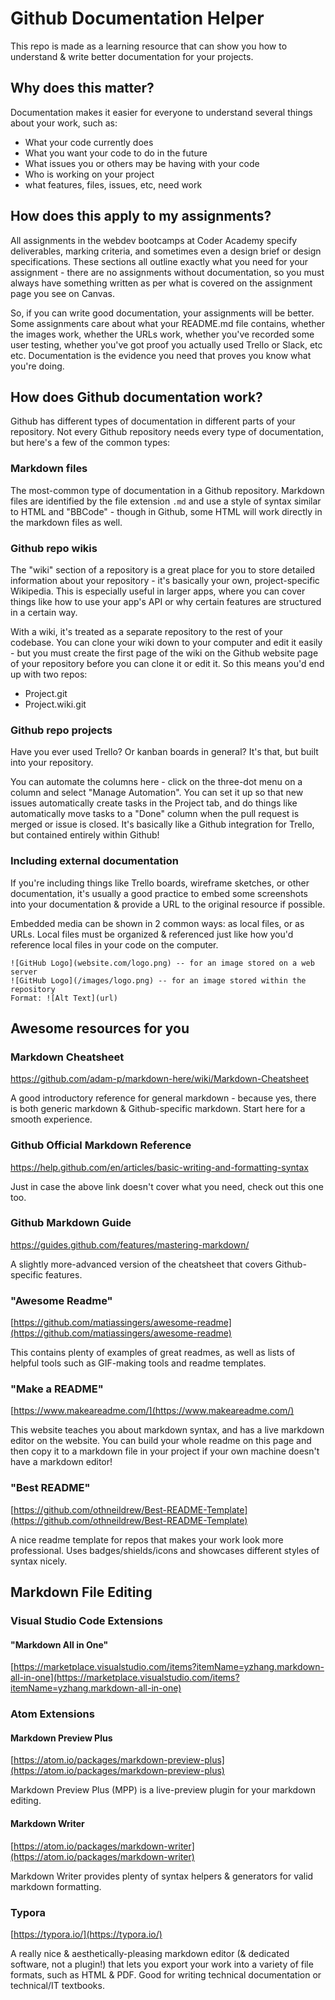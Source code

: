 # Github Documentation Helper
This repo is made as a learning resource that can show you how to understand &amp; write better documentation for your projects.


## Why does this matter? 
Documentation makes it easier for everyone to understand several things about your work, such as:
* What your code currently does
* What you want your code to do in the future 
* What issues you or others may be having with your code
* Who is working on your project
* what features, files, issues, etc, need work 

## How does this apply to my assignments?
All assignments in the webdev bootcamps at Coder Academy specify deliverables, marking criteria, and sometimes even a design brief or design specifications. These sections all outline exactly what you need for your assignment - there are no assignments without documentation, so you must always have something written as per what is covered on the assignment page you see on Canvas.

So, if you can write good documentation, your assignments will be better. Some assignments care about what your README.md file contains, whether the images work, whether the URLs work, whether you've recorded some user testing, whether you've got proof you actually used Trello or Slack, etc etc. Documentation is the evidence you need that proves you know what you're doing.

## How does Github documentation work? 
Github has different types of documentation in different parts of your repository. Not every Github repository needs every type of documentation, but here's a few of the common types:

### Markdown files
The most-common type of documentation in a Github repository. Markdown files are identified by the file extension ```.md``` and use a style of syntax similar to HTML and "BBCode" - though in Github, some HTML will work directly in the markdown files as well.


### Github repo wikis
The "wiki" section of a repository is a great place for you to store detailed information about your repository - it's basically your own, project-specific Wikipedia. This is especially useful in larger apps, where you can cover things like how to use your app's API or why certain features are structured in a certain way.

With a wiki, it's treated as a separate repository to the rest of your codebase. You can clone your wiki down to your computer and edit it easily - but you must create the first page of the wiki on the Github website page of your repository before you can clone it or edit it.
So this means you'd end up with two repos:
* Project.git
* Project.wiki.git

### Github repo projects
Have you ever used Trello? Or kanban boards in general? It's that, but built into your repository. 

You can automate the columns here - click on the three-dot menu on a column and select "Manage Automation". You can set it up so that new issues automatically create tasks in the Project tab, and do things like automatically move tasks to a "Done" column when the pull request is merged or issue is closed. It's basically like a Github integration for Trello, but contained entirely within Github! 


### Including external documentation
If you're including things like Trello boards, wireframe sketches, or other documentation, it's usually a good practice to embed some screenshots into your documentation & provide a URL to the original resource if possible. 

Embedded media can be shown in 2 common ways: as local files, or as URLs.
Local files must be organized & referenced just like how you'd reference local files in your code on the computer. 

```
![GitHub Logo](website.com/logo.png) -- for an image stored on a web server
![GitHub Logo](/images/logo.png) -- for an image stored within the repository
Format: ![Alt Text](url)
```

## Awesome resources for you
### Markdown Cheatsheet
https://github.com/adam-p/markdown-here/wiki/Markdown-Cheatsheet

A good introductory reference for general markdown - because yes, there is both generic markdown & Github-specific markdown. Start here for a smooth experience.

### Github Official Markdown Reference
https://help.github.com/en/articles/basic-writing-and-formatting-syntax

Just in case the above link doesn't cover what you need, check out this one too. 

### Github Markdown Guide
https://guides.github.com/features/mastering-markdown/

A slightly more-advanced version of the cheatsheet that covers Github-specific features.

### "Awesome Readme"
[https://github.com/matiassingers/awesome-readme](https://github.com/matiassingers/awesome-readme)

This contains plenty of examples of great readmes, as well as lists of helpful tools such as GIF-making tools and readme templates.

### "Make a README"
[https://www.makeareadme.com/](https://www.makeareadme.com/)

This website teaches you about markdown syntax, and has a live markdown editor on the website. You can build your whole readme on this page and then copy it to a markdown file in your project if your own machine doesn't have a markdown editor!


### "Best README"
[https://github.com/othneildrew/Best-README-Template](https://github.com/othneildrew/Best-README-Template)

A nice readme template for repos that makes your work look more professional. Uses badges/shields/icons and showcases different styles of syntax nicely.

## Markdown File Editing
### Visual Studio Code Extensions
#### "Markdown All in One"
[https://marketplace.visualstudio.com/items?itemName=yzhang.markdown-all-in-one](https://marketplace.visualstudio.com/items?itemName=yzhang.markdown-all-in-one)


### Atom Extensions
#### Markdown Preview Plus
[https://atom.io/packages/markdown-preview-plus](https://atom.io/packages/markdown-preview-plus)

Markdown Preview Plus (MPP) is a live-preview plugin for your markdown editing.

#### Markdown Writer
[https://atom.io/packages/markdown-writer](https://atom.io/packages/markdown-writer)

Markdown Writer provides plenty of syntax helpers & generators for valid markdown formatting. 

### Typora
[https://typora.io/](https://typora.io/)

A really nice & aesthetically-pleasing markdown editor (& dedicated software, not a plugin!) that lets you export your work into a variety of file formats, such as HTML & PDF. Good for writing technical documentation or technical/IT textbooks.

